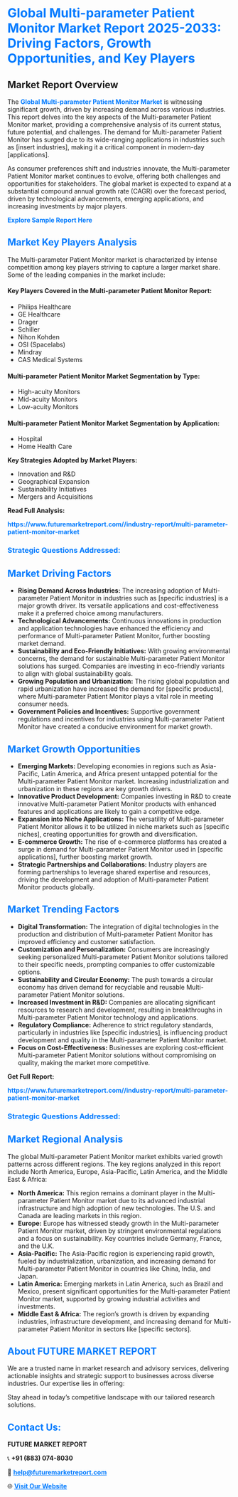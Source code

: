 <h1 style="color: #007BFF;">Global Multi-parameter Patient Monitor Market Report 2025-2033: Driving Factors, Growth Opportunities, and Key Players</h1>

<section id="overview">
<h2>Market Report Overview</h2>
<p>The <a href="https://www.futuremarketreport.com//industry-report/multi-parameter-patient-monitor-market" style="color: #007BFF; text-decoration: none;"><strong>Global Multi-parameter Patient Monitor Market</strong></a> is witnessing significant growth, driven by increasing demand across various industries. This report delves into the key aspects of the Multi-parameter Patient Monitor market, providing a comprehensive analysis of its current status, future potential, and challenges. The demand for Multi-parameter Patient Monitor has surged due to its wide-ranging applications in industries such as [insert industries], making it a critical component in modern-day [applications].</p>
<p>As consumer preferences shift and industries innovate, the Multi-parameter Patient Monitor market continues to evolve, offering both challenges and opportunities for stakeholders. The global market is expected to expand at a substantial compound annual growth rate (CAGR) over the forecast period, driven by technological advancements, emerging applications, and increasing investments by major players.</p>
</section>

<section id="overview">
<p><a href="https://www.futuremarketreport.com//request-sample/reportId=57661" style="color: #007BFF; text-decoration: none;"><strong>Explore Sample Report Here</strong></a></p>
</section>

<section id="key-players">
<h2 style="color: #007BFF;">Market Key Players Analysis</h2>
<p>The Multi-parameter Patient Monitor market is characterized by intense competition among key players striving to capture a larger market share. Some of the leading companies in the market include:</p>
<h4>Key Players Covered in the Multi-parameter Patient Monitor Report:</h4>
<ul><li>Philips Healthcare</li><li>GE Healthcare</li><li>Drager</li><li>Schiller</li><li>Nihon Kohden</li><li>OSI (Spacelabs)</li><li>Mindray</li><li>CAS Medical Systems</li></ul>
<h4>Multi-parameter Patient Monitor Market Segmentation by Type:</h4>
<ul><li>High-acuity Monitors</li><li>Mid-acuity Monitors</li><li>Low-acuity Monitors</li></ul>

<h4>Multi-parameter Patient Monitor Market Segmentation by Application:</h4>
<ul><li>Hospital</li><li>Home Health Care</li></ul>
<p><strong>Key Strategies Adopted by Market Players:</strong></p>
<ul>
<li>Innovation and R&D</li>
<li>Geographical Expansion</li>
<li>Sustainability Initiatives</li>
<li>Mergers and Acquisitions</li>
</ul>
</section>

<section>
<p><strong>Read Full Analysis: </strong></p><a href="https://www.futuremarketreport.com//industry-report/multi-parameter-patient-monitor-market" style="color: #007BFF; text-decoration: none;"><strong>https://www.futuremarketreport.com//industry-report/multi-parameter-patient-monitor-market</strong></a>
<h3 style="color: #007BFF;">Strategic Questions Addressed:</h3>
</section>

<section id="driving-factors">
<h2 style="color: #007BFF;">Market Driving Factors</h2>
<ul>
<li><strong>Rising Demand Across Industries:</strong> The increasing adoption of Multi-parameter Patient Monitor in industries such as [specific industries] is a major growth driver. Its versatile applications and cost-effectiveness make it a preferred choice among manufacturers.</li>
<li><strong>Technological Advancements:</strong> Continuous innovations in production and application technologies have enhanced the efficiency and performance of Multi-parameter Patient Monitor, further boosting market demand.</li>
<li><strong>Sustainability and Eco-Friendly Initiatives:</strong> With growing environmental concerns, the demand for sustainable Multi-parameter Patient Monitor solutions has surged. Companies are investing in eco-friendly variants to align with global sustainability goals.</li>
<li><strong>Growing Population and Urbanization:</strong> The rising global population and rapid urbanization have increased the demand for [specific products], where Multi-parameter Patient Monitor plays a vital role in meeting consumer needs.</li>
<li><strong>Government Policies and Incentives:</strong> Supportive government regulations and incentives for industries using Multi-parameter Patient Monitor have created a conducive environment for market growth.</li>
</ul>
</section>

<section id="growth-opportunities">
<h2 style="color: #007BFF;">Market Growth Opportunities</h2>
<ul>
<li><strong>Emerging Markets:</strong> Developing economies in regions such as Asia-Pacific, Latin America, and Africa present untapped potential for the Multi-parameter Patient Monitor market. Increasing industrialization and urbanization in these regions are key growth drivers.</li>
<li><strong>Innovative Product Development:</strong> Companies investing in R&D to create innovative Multi-parameter Patient Monitor products with enhanced features and applications are likely to gain a competitive edge.</li>
<li><strong>Expansion into Niche Applications:</strong> The versatility of Multi-parameter Patient Monitor allows it to be utilized in niche markets such as [specific niches], creating opportunities for growth and diversification.</li>
<li><strong>E-commerce Growth:</strong> The rise of e-commerce platforms has created a surge in demand for Multi-parameter Patient Monitor used in [specific applications], further boosting market growth.</li>
<li><strong>Strategic Partnerships and Collaborations:</strong> Industry players are forming partnerships to leverage shared expertise and resources, driving the development and adoption of Multi-parameter Patient Monitor products globally.</li>
</ul>
</section>

<section id="trending-factors">
<h2 style="color: #007BFF;">Market Trending Factors</h2>
<ul>
<li><strong>Digital Transformation:</strong> The integration of digital technologies in the production and distribution of Multi-parameter Patient Monitor has improved efficiency and customer satisfaction.</li>
<li><strong>Customization and Personalization:</strong> Consumers are increasingly seeking personalized Multi-parameter Patient Monitor solutions tailored to their specific needs, prompting companies to offer customizable options.</li>
<li><strong>Sustainability and Circular Economy:</strong> The push towards a circular economy has driven demand for recyclable and reusable Multi-parameter Patient Monitor solutions.</li>
<li><strong>Increased Investment in R&D:</strong> Companies are allocating significant resources to research and development, resulting in breakthroughs in Multi-parameter Patient Monitor technology and applications.</li>
<li><strong>Regulatory Compliance:</strong> Adherence to strict regulatory standards, particularly in industries like [specific industries], is influencing product development and quality in the Multi-parameter Patient Monitor market.</li>
<li><strong>Focus on Cost-Effectiveness:</strong> Businesses are exploring cost-efficient Multi-parameter Patient Monitor solutions without compromising on quality, making the market more competitive.</li>
</ul>
</section>

<section>
<p><strong>Get Full Report: </strong></p><a href="https://www.futuremarketreport.com//industry-report/multi-parameter-patient-monitor-market" style="color: #007BFF; text-decoration: none;"><strong>https://www.futuremarketreport.com//industry-report/multi-parameter-patient-monitor-market</strong></a>
<h3 style="color: #007BFF;">Strategic Questions Addressed:</h3>
</section>


<section id="regional-analysis">
<h2 style="color: #007BFF;">Market Regional Analysis</h2>
<p>The global Multi-parameter Patient Monitor market exhibits varied growth patterns across different regions. The key regions analyzed in this report include North America, Europe, Asia-Pacific, Latin America, and the Middle East & Africa:</p>
<ul>
<li><strong>North America:</strong> This region remains a dominant player in the Multi-parameter Patient Monitor market due to its advanced industrial infrastructure and high adoption of new technologies. The U.S. and Canada are leading markets in this region.</li>
<li><strong>Europe:</strong> Europe has witnessed steady growth in the Multi-parameter Patient Monitor market, driven by stringent environmental regulations and a focus on sustainability. Key countries include Germany, France, and the U.K.</li>
<li><strong>Asia-Pacific:</strong> The Asia-Pacific region is experiencing rapid growth, fueled by industrialization, urbanization, and increasing demand for Multi-parameter Patient Monitor in countries like China, India, and Japan.</li>
<li><strong>Latin America:</strong> Emerging markets in Latin America, such as Brazil and Mexico, present significant opportunities for the Multi-parameter Patient Monitor market, supported by growing industrial activities and investments.</li>
<li><strong>Middle East & Africa:</strong> The region’s growth is driven by expanding industries, infrastructure development, and increasing demand for Multi-parameter Patient Monitor in sectors like [specific sectors].</li>
</ul>
</section>

<footer>
<h2 style="color: #007BFF;">About FUTURE MARKET REPORT</h2>
<p>We are a trusted name in market research and advisory services, delivering actionable insights and strategic support to businesses across diverse industries. Our expertise lies in offering:</p>

<p>Stay ahead in today’s competitive landscape with our tailored research solutions.</p>

<h2 style="color: #007BFF;">Contact Us:</h2>
<p><strong>FUTURE MARKET REPORT</strong></p>
<p>📞 <strong>+91 (883) 074-8030</strong></p>
<p>📧 <strong><a href="mailto:help@futuremarketreport.com" style="color: #007BFF;">help@futuremarketreport.com</a></strong></p>
<p>🌐 <strong><a href="https://www.futuremarketreport.com/" style="color: #007BFF;">Visit Our Website</a></strong></p>
</footer>